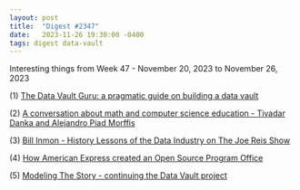 ```yaml
---
layout: post
title:  "Digest #2347"
date:   2023-11-26 19:30:00 -0400
tags: digest data-vault
---
```


Interesting things from Week 47 - November 20, 2023 to November 26, 2023

(1) [The Data Vault Guru: a pragmatic guide on building a data vault](https://www.amazon.com/Data-Vault-Guru-pragmatic-building/dp/B08KJLJW9Q)

(2) [A conversation about math and computer science education - Tivadar Danka and Alejandro Piad Morffis ](https://thepalindrome.org/p/a-conversation-with-alejandro-piad-morffis)

(3) [Bill Inmon - History Lessons of the Data Industry on The Joe Reis Show](https://www.listennotes.com/podcasts/the-joe-reis-show/bill-inmon-history-lessons-1NsrMXQdF9b/)

(4) [How American Express created an Open Source Program Office](https://thenewstack.io/how-american-express-created-an-open-source-program-office/)

(5) [Modeling The Story - continuing the Data Vault project](https://wsmoak.net/2023/11/25/modeling-the-story.html)
